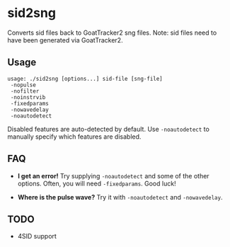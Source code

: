 # sid2sng

Converts sid files back to GoatTracker2 sng files.
Note: sid files need to have been generated via GoatTracker2.

## Usage

    usage: ./sid2sng [options...] sid-file [sng-file]
     -nopulse
     -nofilter
     -noinstrvib
     -fixedparams
     -nowavedelay
     -noautodetect

Disabled features are auto-detected by default. Use `-noautodetect` to manually
specify which features are disabled.

## FAQ

+ **I get an error!**
  Try supplying `-noautodetect` and some of the other options. Often, you will need `-fixedparams`. Good luck!

+ **Where is the pulse wave?**
  Try it with `-noautodetect` and `-nowavedelay`.


## TODO

+ 4SID support
